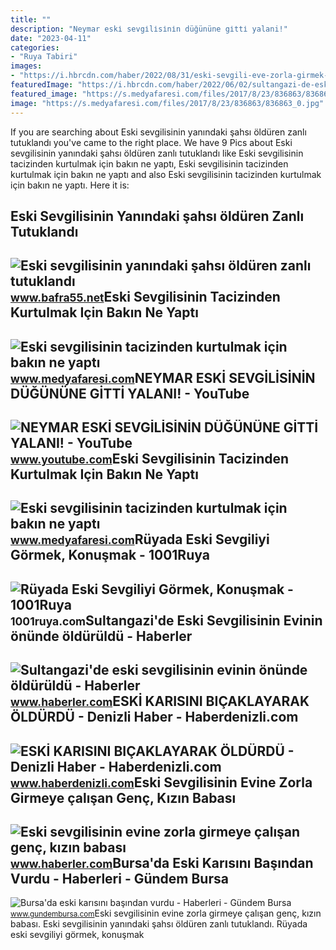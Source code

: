 ```yaml
---
title: ""
description: "Neymar eski̇ sevgi̇li̇si̇ni̇n düğününe gi̇tti̇ yalani!"
date: "2023-04-11"
categories:
- "Ruya Tabiri"
images:
- "https://i.hbrcdn.com/haber/2022/08/31/eski-sevgili-eve-zorla-girmek-isterken-kizin-15226729_7950_amp.jpg"
featuredImage: "https://i.hbrcdn.com/haber/2022/06/02/sultangazi-de-eski-sevgilisinin-evinin-onunde-14988473_amp.jpg"
featured_image: "https://s.medyafaresi.com/files/2017/8/23/836863/836863_0.jpg"
image: "https://s.medyafaresi.com/files/2017/8/23/836863/836863_0.jpg"
---
```


If you are searching about Eski sevgilisinin yanındaki şahsı öldüren zanlı tutuklandı you've came to the right place. We have 9 Pics about Eski sevgilisinin yanındaki şahsı öldüren zanlı tutuklandı like Eski sevgilisinin tacizinden kurtulmak için bakın ne yaptı, Eski sevgilisinin tacizinden kurtulmak için bakın ne yaptı and also Eski sevgilisinin tacizinden kurtulmak için bakın ne yaptı. Here it is:

Eski Sevgilisinin Yanındaki şahsı öldüren Zanlı Tutuklandı
----------------------------------------------------------

 ![Eski sevgilisinin yanındaki şahsı öldüren zanlı tutuklandı](https://www.bafra55.net/d/news/74332.jpg) <small>www.bafra55.net</small>Eski Sevgilisinin Tacizinden Kurtulmak Için Bakın Ne Yaptı
----------------------------------------------------------

 ![Eski sevgilisinin tacizinden kurtulmak için bakın ne yaptı](https://s.medyafaresi.com/files/2017/8/23/836863/836863_0.jpg) <small>www.medyafaresi.com</small>NEYMAR ESKİ SEVGİLİSİNİN DÜĞÜNÜNE GİTTİ YALANI! - YouTube
---------------------------------------------------------

 ![NEYMAR ESKİ SEVGİLİSİNİN DÜĞÜNÜNE GİTTİ YALANI! - YouTube](https://i.ytimg.com/vi/IZQAK72Y8yY/maxresdefault.jpg) <small>www.youtube.com</small>Eski Sevgilisinin Tacizinden Kurtulmak Için Bakın Ne Yaptı
----------------------------------------------------------

 ![Eski sevgilisinin tacizinden kurtulmak için bakın ne yaptı](https://s.medyafaresi.com/files/2017/8/23/836863/836863_1.jpg) <small>www.medyafaresi.com</small>Rüyada Eski Sevgiliyi Görmek, Konuşmak - 1001Ruya
-------------------------------------------------

 ![Rüyada Eski Sevgiliyi Görmek, Konuşmak - 1001Ruya](https://1001ruya.com/wp-content/uploads/ruyada-eski-sevgili-gormek.jpg) <small>1001ruya.com</small>Sultangazi'de Eski Sevgilisinin Evinin önünde öldürüldü - Haberler
------------------------------------------------------------------

 ![Sultangazi'de eski sevgilisinin evinin önünde öldürüldü - Haberler](https://i.hbrcdn.com/haber/2022/06/02/sultangazi-de-eski-sevgilisinin-evinin-onunde-14988473_amp.jpg) <small>www.haberler.com</small>ESKİ KARISINI BIÇAKLAYARAK ÖLDÜRDÜ - Denizli Haber - Haberdenizli.com
---------------------------------------------------------------------

 ![ESKİ KARISINI BIÇAKLAYARAK ÖLDÜRDÜ - Denizli Haber - Haberdenizli.com](https://haberdenizlicom.teimg.com/crop/1280x720/haberdenizli-com/images/haberler/eski_karisini_bicaklayarak_oldurdu_h6932.jpg) <small>www.haberdenizli.com</small>Eski Sevgilisinin Evine Zorla Girmeye çalışan Genç, Kızın Babası
----------------------------------------------------------------

 ![Eski sevgilisinin evine zorla girmeye çalışan genç, kızın babası](https://i.hbrcdn.com/haber/2022/08/31/eski-sevgili-eve-zorla-girmek-isterken-kizin-15226729_7950_amp.jpg) <small>www.haberler.com</small>Bursa'da Eski Karısını Başından Vurdu - Haberleri - Gündem Bursa
----------------------------------------------------------------

 ![Bursa'da eski karısını başından vurdu - Haberleri - Gündem Bursa](https://cdn.gundembursa.com/haber/2021/08/05/244609-bursa-da-eski-karisini-basindan-vurdu-610bbaf865b51.jpg) <small>www.gundembursa.com</small>Eski sevgilisinin evine zorla girmeye çalışan genç, kızın babası. Eski sevgilisinin yanındaki şahsı öldüren zanlı tutuklandı. Rüyada eski sevgiliyi görmek, konuşmak
